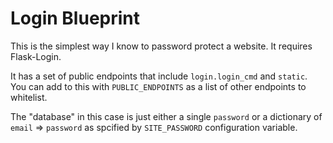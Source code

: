# Login Blueprint

This is the simplest way I know to password
protect a website. It requires Flask-Login.

It has a set of public endpoints that include
`login.login_cmd` and `static`. You can add to this
with  `PUBLIC_ENDPOINTS` as a list of other endpoints
to whitelist.

The "database" in this case is just either a single
`password` or a dictionary of `email` => `password`
as spcified by `SITE_PASSWORD` configuration variable.
